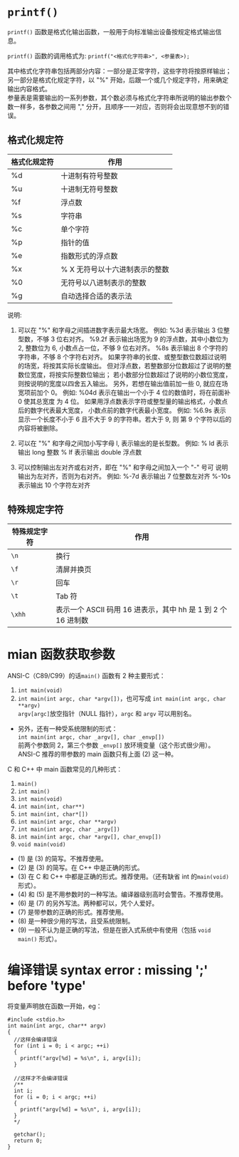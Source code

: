 # `printf()`

`printf()` 函数是格式化输出函数，一般用于向标准输出设备按规定格式输出信息。

`printf()` 函数的调用格式为: `printf("<格式化字符串>", <参量表>);`

其中格式化字符串包括两部分内容：一部分是正常字符，这些字符将按原样输出；另一部分是格式化规定字符，以 "%" 开始，后跟一个或几个规定字符，用来确定输出内容格式。\
参量表是需要输出的一系列参数，其个数必须与格式化字符串所说明的输出参数个数一样多，各参数之间用 "," 分开，且顺序一一对应，否则将会出现意想不到的错误。

## 格式化规定符

| 格式化规定符 | 作用                |
| ------ | ----------------- |
| %d     | 十进制有符号整数          |
| %u     | 十进制无符号整数          |
| %f     | 浮点数               |
| %s     | 字符串               |
| %c     | 单个字符              |
| %p     | 指针的值              |
| %e     | 指数形式的浮点数          |
| %x     | % X 无符号以十六进制表示的整数 |
| %0     | 无符号以八进制表示的整数      |
| %g     | 自动选择合适的表示法        |

说明:

1.  可以在 "%" 和字母之间插进数字表示最大场宽。
    例如: %3d 表示输出 3 位整型数，不够 3 位右对齐。
    %9.2f 表示输出场宽为 9 的浮点数，其中小数位为 2, 整数位为 6,
    小数点占一位，不够 9 位右对齐。
    %8s 表示输出 8 个字符的字符串，不够 8 个字符右对齐。
    如果字符串的长度、或整型数位数超过说明的场宽，将按其实际长度输出。
    但对浮点数，若整数部分位数超过了说明的整数位宽度，将按实际整数位输出；
    若小数部分位数超过了说明的小数位宽度，则按说明的宽度以四舍五入输出。
    另外，若想在输出值前加一些 0, 就应在场宽项前加个 0。
    例如: %04d 表示在输出一个小于 4 位的数值时，将在前面补 0 使其总宽度
    为 4 位。
    如果用浮点数表示字符或整型量的输出格式，小数点后的数字代表最大宽度，
    小数点前的数字代表最小宽度。
    例如: %6.9s 表示显示一个长度不小于 6 且不大于 9 的字符串。若大于 9, 则
    第 9 个字符以后的内容将被删除。

2.  可以在 "%" 和字母之间加小写字母 l, 表示输出的是长型数。
    例如: % ld 表示输出 long 整数
    % lf 表示输出 double 浮点数

3.  可以控制输出左对齐或右对齐，即在 "%" 和字母之间加入一个 "-" 号可
    说明输出为左对齐，否则为右对齐。
    例如: %-7d 表示输出 7 位整数左对齐
    %-10s 表示输出 10 个字符左对齐

## 特殊规定字符

| 特殊规定字符 | 作用                                          |
| ------ | ------------------------------------------- |
| `\n`   | 换行                                          |
| `\f`   | 清屏并换页                                       |
| `\r`   | 回车                                          |
| `\t`   | Tab 符                                       |
| `\xhh` | 表示一个 ASCII 码用 16 进表示，其中 hh 是 1 到 2 个 16 进制数 |

# mian 函数获取参数

ANSI-C（C89/C99）的话`main()` 函数有 2 种主要形式：

1.  `int main(void)`
2.  `int main(int argc, char *argv[])`，也可写成 `int main(int argc, char **argv)`\
    `argv[argc]`放空指针（NULL 指针），`argc` 和 `argv` 可以用别名。

-   另外，还有一种受系统限制的形式：\
    `int main(int argc, char _argv[], char _envp[])`\
    前两个参数同 2，第三个参数 `_envp[]` 放环境变量（这个形式很少用）。\
    ANSI-C 推荐的带参数的 main 函数只有上面 (2) 这一种。

C 和 C++ 中 main 函数常见的几种形式：

1.  `main()`
2.  `int main()`
3.  `int main(void)`
4.  `int main(int, char**)`
5.  `int main(int, char*[])`
6.  `int main(int argc, char **argv)`
7.  `int main(int argc, char _argv[])`
8.  `int main(int argc, char *argv[], char_envp[])`
9.  `void main(void)`

-   (1) 是 (3) 的简写。不推荐使用。
-   (2) 是 (3) 的简写。在 C++ 中是正确的形式。
-   (3) 在 C 和 C++ 中都是正确的形式。推荐使用。（还有缺省 int 的`main(void)` 形式）。
-   (4) 和 (5) 是不用参数时的一种写法。编译器级别高时会警告。不推荐使用。
-   (6) 是 (7) 的另外写法。两种都可以，凭个人爱好。
-   (7) 是带参数的正确的形式。推荐使用。
-   (8) 是一种很少用的写法，且受系统限制。
-   (9) 一般不认为是正确的写法，但是在嵌入式系统中有使用（包括 `void main()` 形式）。

# 编译错误 syntax error : missing ';' before 'type'

将变量声明放在函数一开始，eg：

```
#include <stdio.h>
int main(int argc, char** argv)
{
  //这样会编译错误
  for (int i = 0; i < argc; ++i)
  {
    printf("argv[%d] = %s\n", i, argv[i]);
  }

  //这样才不会编译错误
  /**
  int i;
  for (i = 0; i < argc; ++i)
  {
    printf("argv[%d] = %s\n", i, argv[i]);
  }
  */

  getchar();
  return 0;
}
```
